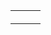 <table class="tg">
  <tr>
    <th class="tg-0pky" colspan="3"></th>
  </tr>
  <tr>
    <td class="tg-0pky"></td>
    <td class="tg-0pky"></td>
    <td class="tg-0pky"></td>
  </tr>
  <tr>
    <td class="tg-0pky" colspan="3"></td>
  </tr>
</table>
